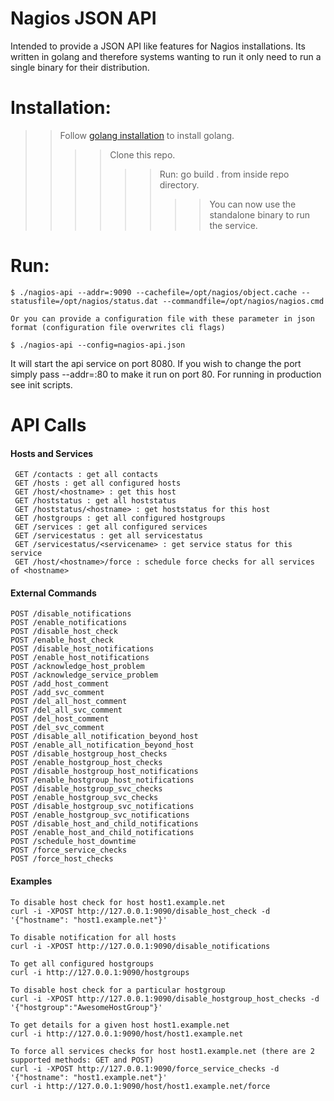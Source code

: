 # Nagios JSON API

Intended to provide a JSON API like features for Nagios installations. Its written in golang and therefore systems wanting to run it only need to run a single binary for their distribution.

Installation:
==
>> Follow [golang installation](https://golang.org/doc/install) to install golang.
>> >> Clone this repo.
>> >> >> Run: go build . from inside repo directory.
>> >> >> >> You can now use the standalone binary to run the service.

Run:
==
```
$ ./nagios-api --addr=:9090 --cachefile=/opt/nagios/object.cache --statusfile=/opt/nagios/status.dat --commandfile=/opt/nagios/nagios.cmd

Or you can provide a configuration file with these parameter in json format (configuration file overwrites cli flags)

$ ./nagios-api --config=nagios-api.json
```
It will start the api service on port 8080. If you wish to change the port simply pass --addr=:80 to make it run on port 80. For running in production see init scripts.

API Calls
==

#### Hosts and Services
```
 GET /contacts : get all contacts
 GET /hosts : get all configured hosts
 GET /host/<hostname> : get this host
 GET /hoststatus : get all hoststatus
 GET /hoststatus/<hostname> : get hoststatus for this host
 GET /hostgroups : get all configured hostgroups
 GET /services : get all configured services
 GET /servicestatus : get all servicestatus
 GET /servicestatus/<servicename> : get service status for this service
 GET /host/<hostname>/force : schedule force checks for all services of <hostname>
```

#### External Commands
```
POST /disable_notifications 
POST /enable_notifications
POST /disable_host_check  
POST /enable_host_check   
POST /disable_host_notifications
POST /enable_host_notifications
POST /acknowledge_host_problem
POST /acknowledge_service_problem
POST /add_host_comment
POST /add_svc_comment
POST /del_all_host_comment
POST /del_all_svc_comment
POST /del_host_comment
POST /del_svc_comment
POST /disable_all_notification_beyond_host
POST /enable_all_notification_beyond_host
POST /disable_hostgroup_host_checks
POST /enable_hostgroup_host_checks
POST /disable_hostgroup_host_notifications
POST /enable_hostgroup_host_notifications
POST /disable_hostgroup_svc_checks
POST /enable_hostgroup_svc_checks
POST /disable_hostgroup_svc_notifications
POST /enable_hostgroup_svc_notifications
POST /disable_host_and_child_notifications
POST /enable_host_and_child_notifications
POST /schedule_host_downtime
POST /force_service_checks
POST /force_host_checks
```

#### Examples
```
To disable host check for host host1.example.net
curl -i -XPOST http://127.0.0.1:9090/disable_host_check -d '{"hostname": "host1.example.net"}'

To disable notification for all hosts
curl -i -XPOST http://127.0.0.1:9090/disable_notifications

To get all configured hostgroups
curl -i http://127.0.0.1:9090/hostgroups

To disable host check for a particular hostgroup
curl -i -XPOST http://127.0.0.1:9090/disable_hostgroup_host_checks -d '{"hostgroup":"AwesomeHostGroup"}'

To get details for a given host host1.example.net
curl -i http://127.0.0.1:9090/host/host1.example.net

To force all services checks for host host1.example.net (there are 2 supported methods: GET and POST)
curl -i -XPOST http://127.0.0.1:9090/force_service_checks -d '{"hostname": "host1.example.net"}'
curl -i http://127.0.0.1:9090/host/host1.example.net/force
```

